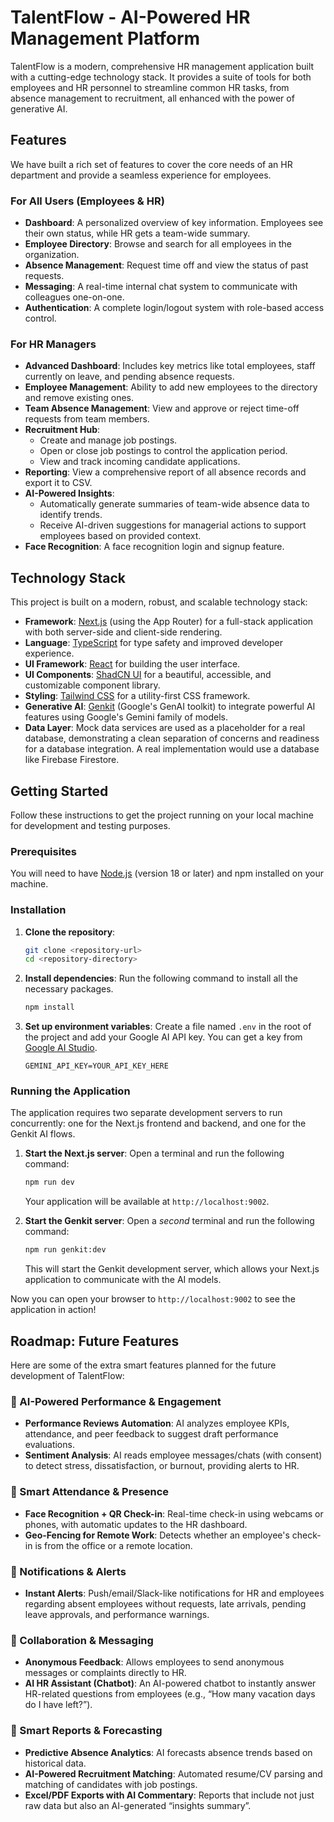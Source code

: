 # TalentFlow - AI-Powered HR Management Platform

TalentFlow is a modern, comprehensive HR management application built with a cutting-edge technology stack. It provides a suite of tools for both employees and HR personnel to streamline common HR tasks, from absence management to recruitment, all enhanced with the power of generative AI.

## Features

We have built a rich set of features to cover the core needs of an HR department and provide a seamless experience for employees.

### For All Users (Employees & HR)
- **Dashboard**: A personalized overview of key information. Employees see their own status, while HR gets a team-wide summary.
- **Employee Directory**: Browse and search for all employees in the organization.
- **Absence Management**: Request time off and view the status of past requests.
- **Messaging**: A real-time internal chat system to communicate with colleagues one-on-one.
- **Authentication**: A complete login/logout system with role-based access control.

### For HR Managers
- **Advanced Dashboard**: Includes key metrics like total employees, staff currently on leave, and pending absence requests.
- **Employee Management**: Ability to add new employees to the directory and remove existing ones.
- **Team Absence Management**: View and approve or reject time-off requests from team members.
- **Recruitment Hub**:
    - Create and manage job postings.
    - Open or close job postings to control the application period.
    - View and track incoming candidate applications.
- **Reporting**: View a comprehensive report of all absence records and export it to CSV.
- **AI-Powered Insights**:
    - Automatically generate summaries of team-wide absence data to identify trends.
    - Receive AI-driven suggestions for managerial actions to support employees based on provided context.
- **Face Recognition**: A face recognition login and signup feature.

## Technology Stack

This project is built on a modern, robust, and scalable technology stack:

- **Framework**: [Next.js](https://nextjs.org/) (using the App Router) for a full-stack application with both server-side and client-side rendering.
- **Language**: [TypeScript](https://www.typescriptlang.org/) for type safety and improved developer experience.
- **UI Framework**: [React](https://react.dev/) for building the user interface.
- **UI Components**: [ShadCN UI](https://ui.shadcn.com/) for a beautiful, accessible, and customizable component library.
- **Styling**: [Tailwind CSS](https://tailwindcss.com/) for a utility-first CSS framework.
- **Generative AI**: [Genkit](https://firebase.google.com/docs/genkit) (Google's GenAI toolkit) to integrate powerful AI features using Google's Gemini family of models.
- **Data Layer**: Mock data services are used as a placeholder for a real database, demonstrating a clean separation of concerns and readiness for a database integration. A real implementation would use a database like Firebase Firestore.

## Getting Started

Follow these instructions to get the project running on your local machine for development and testing purposes.

### Prerequisites

You will need to have [Node.js](https://nodejs.org/) (version 18 or later) and npm installed on your machine.

### Installation

1.  **Clone the repository**:
    ```bash
    git clone <repository-url>
    cd <repository-directory>
    ```

2.  **Install dependencies**:
    Run the following command to install all the necessary packages.
    ```bash
    npm install
    ```

3.  **Set up environment variables**:
    Create a file named `.env` in the root of the project and add your Google AI API key. You can get a key from [Google AI Studio](https://aistudio.google.com/app/apikey).
    ```
    GEMINI_API_KEY=YOUR_API_KEY_HERE
    ```

### Running the Application

The application requires two separate development servers to run concurrently: one for the Next.js frontend and backend, and one for the Genkit AI flows.

1.  **Start the Next.js server**:
    Open a terminal and run the following command:
    ```bash
    npm run dev
    ```
    Your application will be available at `http://localhost:9002`.

2.  **Start the Genkit server**:
    Open a *second* terminal and run the following command:
    ```bash
    npm run genkit:dev
    ```
    This will start the Genkit development server, which allows your Next.js application to communicate with the AI models.

Now you can open your browser to `http://localhost:9002` to see the application in action!

## Roadmap: Future Features

Here are some of the extra smart features planned for the future development of TalentFlow:

### 🔹 AI-Powered Performance & Engagement
- **Performance Reviews Automation**: AI analyzes employee KPIs, attendance, and peer feedback to suggest draft performance evaluations.
- **Sentiment Analysis**: AI reads employee messages/chats (with consent) to detect stress, dissatisfaction, or burnout, providing alerts to HR.

### 🔹 Smart Attendance & Presence
- **Face Recognition + QR Check-in**: Real-time check-in using webcams or phones, with automatic updates to the HR dashboard.
- **Geo-Fencing for Remote Work**: Detects whether an employee's check-in is from the office or a remote location.

### 🔹 Notifications & Alerts
- **Instant Alerts**: Push/email/Slack-like notifications for HR and employees regarding absent employees without requests, late arrivals, pending leave approvals, and performance warnings.

### 🔹 Collaboration & Messaging
- **Anonymous Feedback**: Allows employees to send anonymous messages or complaints directly to HR.
- **AI HR Assistant (Chatbot)**: An AI-powered chatbot to instantly answer HR-related questions from employees (e.g., “How many vacation days do I have left?”).

### 🔹 Smart Reports & Forecasting
- **Predictive Absence Analytics**: AI forecasts absence trends based on historical data.
- **AI-Powered Recruitment Matching**: Automated resume/CV parsing and matching of candidates with job postings.
- **Excel/PDF Exports with AI Commentary**: Reports that include not just raw data but also an AI-generated “insights summary”.
